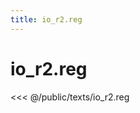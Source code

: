 ```yaml
---
title: io_r2.reg
---
```


# io_r2.reg

<script setup>
import DownloadButton from '@components/DownloadButton.vue'
</script>

<DownloadButton filePath="texts/io_r2.reg" />

<<< @/public/texts/io_r2.reg
